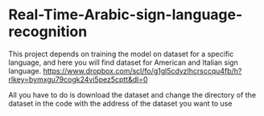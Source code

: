 # Real-Time-Arabic-sign-language-recognition
This project depends on training the model on dataset for a specific language, and here you will find dataset for American and Italian sign language.
https://www.dropbox.com/scl/fo/g1gl5cdyzlhcrsccqu4fb/h?rlkey=bymxgu79cogk24vi5pez5cptt&dl=0

All you have to do is download the dataset and change the directory of the dataset in the code with the address of the dataset you want to use
